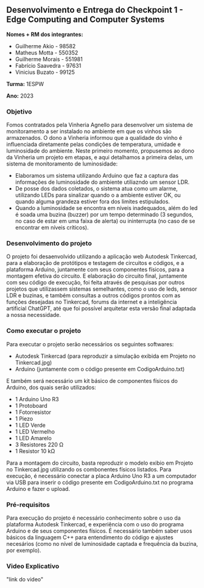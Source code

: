 ## Desenvolvimento e Entrega do Checkpoint 1 - Edge Computing and Computer Systems

**Nomes + RM dos integrantes:**
- Guilherme Akio - 98582
- Matheus Motta - 550352
- Guilherme Morais - 551981
- Fabrício Saavedra - 97631	
- Vinicius Buzato - 99125

**Turma:** 1ESPW

**Ano:** 2023

### Objetivo
Fomos contratados pela Vinheria Agnello para desenvolver um sistema de monitoramento a ser instalado no ambiente em que os vinhos são armazenados. O dono a Vinheria informou que a qualidade do vinho é influenciada diretamente pelas condições de temperatura, umidade e luminosidade do ambiente. Neste primeiro momento, propusemos ao dono da Vinheria um projeto em etapas, e aqui detalhamos a primeira delas, um sistema de monitoramento de luminosidade:
- Elaboramos um sistema utilizando Arduino que faz a captura das informações de luminosidade do ambiente utiliazndo um sensor LDR.
- De posse dos dados coletados, o sistema atua como um alarme, utilizando LEDs para sinalizar quando o a ambiente estiver OK, ou quando alguma grandeza estiver fora dos limites estipulados.  
- Quando a luminosidade se encontra em níveis inadequados, além do led é soada uma buzina (buzzer) por um tempo determinado (3 segundos, no caso de estar em uma faixa de alerta) ou ininterrupta (no caso de se encontrar em níveis críticos). 

### Desenvolvimento do projeto
O projeto foi desaenvolvido utilizando a aplicação web Autodesk Tinkercad, para a elaboração de protótipos e testagem de circuitos e códigos, e a plataforma Arduino, juntamente com seus componentes físicos, para a montagem efetiva do circuito.
E elaboração do circuito final, juntamente com seu código de execução, foi feita através de pesquisas por outros projetos que utilizassem sistemas semelhantes, como o uso de leds, sensor LDR e buzinas, e também consultas a outros códigos prontos com as funções desejadas no Tinkercad, forums da internet e a inteligência artificial ChatGPT, até que foi possível arquitetar esta versão final adaptada a nossa necessidade.

### Como executar o projeto
  Para executar o projeto serão necessários os seguintes softwares:
  - Autodesk Tinkercad (para reproduzir a simulação exibida em Projeto no Tinkercad.jpg)
  - Arduino (juntamente com o código presente em CodigoArduino.txt)
  
  E também será necessário um kit básico de componentes físicos do Arduino, dos quais serão utilizados:
  
  - 1 Arduino Uno R3
  - 1 Protoboard
  - 1 Fotorresistor
  - 1 Piezo
  - 1 LED Verde
  - 1 LED Vermelho
  - 1 LED Amarelo
  - 3 Resistores 220 Ω 
  - 1 Resistor 10 kΩ 
  
  Para a montagem do circuito, basta reproduzir o modelo exibio em Projeto no Tinkercad.jpg utilizando os combonentes físicos listados. Para execução, é necessário conectar a placa Arduino Uno R3 a um computador via USB para inserir o código presente em CodigoArduino.txt no programa Arduino e fazer o upload.
   
### Pré-requisitos
  Para execução do projeto é necessário conhecimento sobre o uso da plataforma Autodesk Tinkercad, e experiência com o uso do programa Arduino e de seus componentes físicos. É necessário também saber usos básicos da linguagem C++ para entendimento do código e ajustes necesários (como no nível de luminosidade captada e frequência da buzina, por exemplo).

### Video Explicativo
   "link do video"
